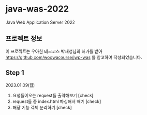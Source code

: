 # java-was-2022
Java Web Application Server 2022


## 프로젝트 정보 

이 프로젝트는 우아한 테크코스 박재성님의 허가를 받아 https://github.com/woowacourse/jwp-was 
를 참고하여 작성되었습니다.

## Step 1 
2023.01.09(월)

1. 요청들어오는 request들 출력해보기 [check]
2. request들 중 index.html 파싱해서 빼기 [check]
3. 해당 기능 객체 분리하기.[check]

